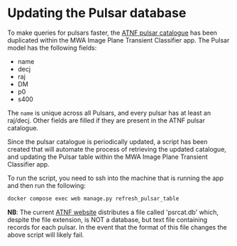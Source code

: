 # Updating the Pulsar database

To make queries for pulsars faster, the [ATNF pulsar catalogue](https://www.atnf.csiro.au/research/pulsar/psrcat/) has been duplicated within the MWA Image Plane Transient Classifier app.
The Pulsar model has the following fields:

- name
- decj
- raj
- DM
- p0
- s400

The `name` is unique across all Pulsars, and every pulsar has at least an raj/decj.
Other fields are filled if they are present in the ATNF pulsar catalogue.

Since the pulsar catalogue is periodically updated, a script has been created that will automate the process of retrieving the updated catalogue, and updating the Pulsar table within the MWA Image Plane Transient Classifier app.

To run the script, you need to ssh into the machine that is running the app and then run the following:

```bash
docker compose exec web manage.py refresh_pulsar_table
```

**NB**: The current [ATNF website](https://www.atnf.csiro.au/research/pulsar/psrcat/download.html) distributes a file called 'psrcat.db' which, despite the file extension, is NOT a database, but text file containing records for each pulsar.
In the event that the format of this file changes the above script will likely fail.
